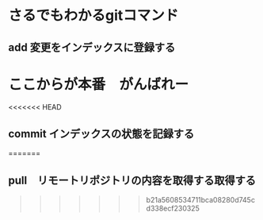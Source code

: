 # さるでもわかるgitコマンド
## add 変更をインデックスに登録する
# ここからが本番　がんばれー
<<<<<<< HEAD
## commit インデックスの状態を記録する
=======
## pull　リモートリポジトリの内容を取得する取得する
>>>>>>> b21a5608534711bca08280d745cd338ecf230325
